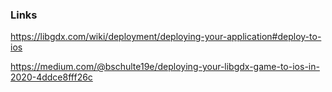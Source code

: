 ### Links


https://libgdx.com/wiki/deployment/deploying-your-application#deploy-to-ios

https://medium.com/@bschulte19e/deploying-your-libgdx-game-to-ios-in-2020-4ddce8fff26c

